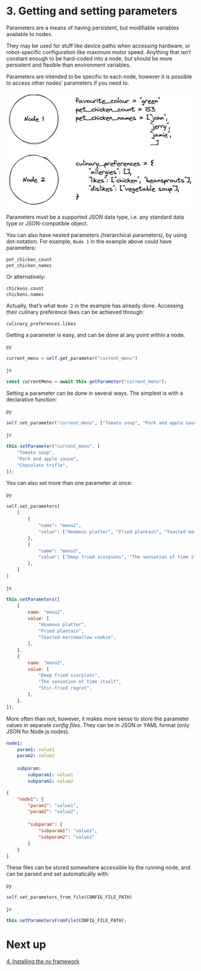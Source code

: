 # 3. Getting and setting parameters

Parameters are a means of having persistent, but modifiable variables available to nodes.

They may be used for stuff like device paths when accessing hardware, or robot-specific configuration like maximum motor speed. Anything that isn’t constant enough to be hard-coded into a node, but should be more persistent and flexible than environment variables.

Parameters are intended to be specific to each node, however it is possible to access other nodes’ parameters if you need to.

![Image visualising how different nodes have their own parameters](img/intro_3_parameters.png)

Parameters must be a supported JSON data type, i.e. any standard data type or JSON-compatible object.

You can also have nested parameters (hierarchical parameters), by using dot-notation. For example, `Node 1` in the example above could have parameters:

```
pet_chicken_count
pet_chicken_names
```

Or alternatively:

```
chickens.count
chickens.names
```

Actually, that’s what `Node 2` in the example has already done. Accessing their culinary preference likes can be achieved through:

```
culinary_preferences.likes
```

Getting a parameter is easy, and can be done at any point within a node.

`py`
```python
current_menu = self.get_parameter("current_menu")
```

`js`
```javascript
const currentMenu = await this.getParameter("current_menu");
```

Setting a parameter can be done in several ways. The simplest is with a declarative function:

`py`
```python
self.set_parameter("current_menu", ["Tomato soup", "Pork and apple sauce", "Chocolate trifle"])
```

`js`
```javascript
this.setParameter("current_menu", [
    "Tomato soup",
    "Pork and apple sauce",
    "Chocolate trifle",
]);
```

You can also set more than one parameter at once:

`py`
```python
self.set_parameters(
    [
        {
            "name": "menu2",
            "value": ["Houmous platter", "Fried plantain", "Toasted marshmallow cookie"],
        },
        {
            "name": "menu3",
            "value": ["Deep fried scorpions", "The sensation of time itself", "Stir-fried regret"],
        },
    ]
)
```

`js`
```javascript
this.setParameters([
    {
        name: "menu2",
        value: [
            "Houmous platter",
            "Fried plantain",
            "Toasted marshmallow cookie",
        ],
    },
    {
        name: "menu3",
        value: [
            "Deep fried scorpions",
            "The sensation of time itself",
            "Stir-fried regret",
        ],
    },
]);
```

More often than not, however, it makes more sense to store the parameter values in separate _config files_. They can be in JSON or YAML format (only JSON for Node.js nodes).

```yaml
node1:
    param1: value1
    param2: value2

    subparam:
        subparam1: value1
        subparam2: value2
```

```json
{
    "node1": {
        "param1": "value1",
        "param2": "value2",

        "subparam": {
            "subparam1": "value1",
            "subparam2": "value2"
        }
    }
}
```

These files can be stored somewhere accessible by the running node, and can be parsed and set automatically with:

`py`
```python
self.set_parameters_from_file(CONFIG_FILE_PATH)
```

`js`
```javascript
this.setParametersFromFile(CONFIG_FILE_PATH);
```

# Next up

[4. Installing the nv framework](./intro_4_installing_the_nv_framework.md)
